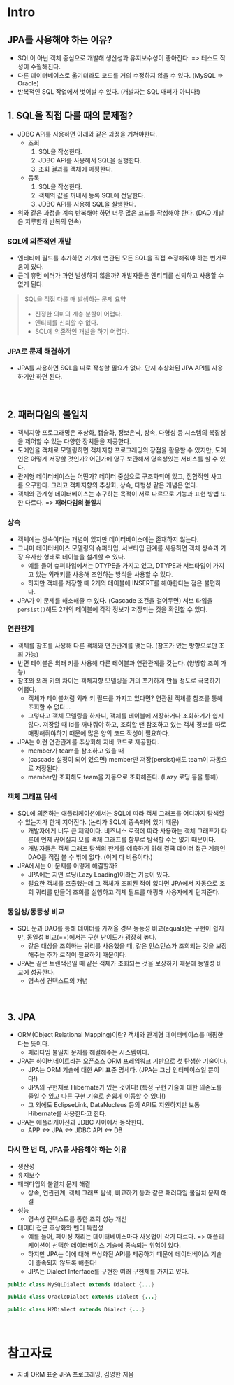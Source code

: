 # Intro

## JPA를 사용해야 하는 이유?

- SQL이 아닌 객체 중심으로 개발해 생산성과 유지보수성이 좋아진다. => 테스트 작성이 수월해진다.
- 다른 데이터베이스로 옮기더라도 코드를 거의 수정하지 않을 수 있다. (MySQL => Oracle)
- 반복적인 SQL 작업에서 벗어날 수 있다. (개발자는 SQL 매퍼가 아니다!)

## 1. SQL을 직접 다룰 때의 문제점?

- JDBC API를 사용하면 아래와 같은 과정을 거쳐야한다.
  - 조회
    1. SQL을 작성한다.
    2. JDBC API를 사용해서 SQL을 실행한다.
    3. 조회 결과를 객체에 매핑한다.
  - 등록
    1. SQL을 작성한다.
    2. 객체의 값을 꺼내서 등록 SQL에 전달한다.
    3. JDBC API를 사용해 SQL을 실행한다.
- 위와 같은 과정을 계속 반복해야 하면 너무 많은 코드를 작성해야 한다. (DAO 개발은 지루함과 반복의 연속)

### SQL에 의존적인 개발

- 엔티티에 필드를 추가하면 거기에 연관된 모든 SQL을 직접 수정해줘야 하는 번거로움이 있다.
- 근데 휴먼 에러가 과연 발생하지 않을까? 개발자들은 엔티티를 신뢰하고 사용할 수 없게 된다.

> SQL을 직접 다룰 때 발생하는 문제 요약
> - 진정한 의미의 계층 분할이 어렵다.
> - 엔티티를 신뢰할 수 없다.
> - SQL에 의존적인 개발을 하기 어렵다.

### JPA로 문제 해결하기

- JPA를 사용하면 SQL을 따로 작성할 필요가 없다. 단지 추상화된 JPA API를 사용하기만 하면 된다.

<br/>

## 2. 패러다임의 불일치

- 객체지향 프로그래밍은 추상화, 캡슐화, 정보은닉, 상속, 다형성 등 시스템의 복잡성을 제어할 수 있는 다양한 장치들을 제공한다.
- 도메인을 객체로 모델링하면 객체지향 프로그래밍의 장점을 활용할 수 있지만, 도메인은 어떻게 저장할 것인가? 어딘가에 영구 보관해서 영속성있는 서비스를 할 수 있다.
- 관계형 데이터베이스는 어떤가? 데이터 중심으로 구조화되어 있고, 집합적인 사고를 요구한다. 그리고 객체지향의 추상화, 상속, 다형성 같은 개념은 없다.
- 객체와 관계형 데이터베이스는 추구하는 목적이 서로 다르므로 기능과 표현 방법 또한 다르다. => **패러다임의 불일치**

### 상속

- 객체에는 상속이라는 개념이 있지만 데이터베이스에는 존재하지 않는다.
- 그나마 데이터베이스 모델링의 슈퍼타입, 서브타입 관계를 사용하면 객체 상속과 가장 유사한 형태로 테이블을 설계할 수 있다.
  - 예를 들어 슈퍼타입에서는 DTYPE을 가지고 있고, DTYPE과 서브타입이 가지고 있는 외래키를 사용해 조인하는 방식을 사용할 수 있다.
  - 하지만 객체를 저장할 때 2개의 테이블에 INSERT를 해야한다는 점은 불편하다.
- JPA가 이 문제를 해소해줄 수 있다. (Cascade 조건을 걸어두면) 서브 타입을 `persist()`해도 2개의 테이블에 각각 정보가 저장되는 것을 확인할 수 있다.

### 연관관계

- 객체를 참조를 사용해 다른 객체와 연관관계를 맺는다. (참조가 있는 방향으로만 조회 가능)
- 반면 테이블은 외래 키를 사용해 다른 테이블과 연관관계를 갖는다. (양방향 조회 가능)
- 참조와 외래 키의 차이는 객체지향 모델링을 거의 포기하게 만들 정도로 극복하기 어렵다.
  - 객체가 테이블처럼 외래 키 필드를 가지고 있다면? 연관된 객체를 참조를 통해 조회할 수 없다...
  - 그렇다고 객체 모델링을 하자니, 객체를 테이블에 저장하거나 조회하기가 쉽지 않다. 저장할 때 id를 꺼내줘야 하고, 조회할 땐 참조하고 있는 객체 정보를 따로 매핑해줘야하기 때문에 많은 양의 코드 작성이 필요하다.
- JPA는 이런 연관관계를 추상화해 자바 코드로 제공한다. 
  - member가 team을 참조하고 있을 때
  - (cascade 설정이 되어 있으면) member만 저장(persist)해도 team이 자동으로 저장된다.
  - member만 조회해도 team을 자동으로 조회해준다. (Lazy 로딩 등을 통해)

### 객체 그래프 탐색

- SQL에 의존하는 애플리케이션에서는 SQL에 따라 객체 그래프를 어디까지 탐색할 수 있는지가 한계 지어진다. (논리가 SQL에 종속되어 있기 때문) 
  - 개발자에게 너무 큰 제약이다. 비즈니스 로직에 따라 사용하는 객체 그래프가 다른데 언제 끊어질지 모를 객체 그래프를 함부로 탐색할 수는 없기 때문이다.
  - 개발자들은 객체 그래프 탐색의 한계를 예측하기 위해 결국 데이터 접근 계층인 DAO를 직접 볼 수 밖에 없다. (이게 다 비용이다.)
- JPA에서는 이 문제를 어떻게 해결할까?
  - JPA에는 지연 로딩(Lazy Loading)이라는 기능이 있다.
  - 필요한 객체를 호출했는데 그 객체가 조회된 적이 없다면 JPA에서 자동으로 조회 쿼리를 만들어 조회를 실행하고 객체 필드를 매핑해 사용자에게 던져준다.

### 동일성/동등성 비교

- SQL 문과 DAO를 통해 데이터를 가져올 경우 동등성 비교(equals)는 구현이 쉽지만, 동일성 비교(==)에서는 구현 난이도가 굉장히 높다. 
  - 같은 대상을 조회하는 쿼리를 사용했을 때, 같은 인스턴스가 조회되는 것을 보장해주는 추가 로직이 필요하기 때문이다.
- JPA는 같은 트랜잭션일 때 같은 객체가 조회되는 것을 보장하기 때문에 동일성 비교에 성공한다.
  - 영속성 컨텍스트의 개념

<br/>

## 3. JPA

- ORM(Object Relational Mapping)이란? 객채와 관계형 데이터베이스를 매핑한다는 뜻이다.
  - 패러다임 불일치 문제를 해결해주는 시스템이다.
- JPA는 하이버네이트라는 오픈소스 ORM 프레임워크 기반으로 첫 탄생한 기술이다.
  - JPA는 ORM 기술에 대한 API 표준 명세다. (JPA는 그냥 인터페이스일 뿐이다!)
  - JPA의 구현체로 Hibernate가 있는 것이다! (특정 구현 기술에 대한 의존도를 줄일 수 있고 다른 구현 기술로 손쉽게 이동할 수 있다!)
  - 그 외에도 EclipseLink, DataNucleus 등의 API도 지원하지만 보통 Hibernate를 사용한다고 한다. 
- JPA는 애플리케이션과 JDBC 사이에서 동작한다.
  - APP <-> JPA <-> JDBC API <-> DB

### 다시 한 번 더, JPA를 사용해야 하는 이유

- 생산성
- 유지보수
- 패러다임의 불일치 문제 해결
  - 상속, 연관관계, 객체 그래프 탐색, 비교하기 등과 같은 패러다임 불일치 문제 해결
- 성능
  - 영속성 컨텍스트를 통한 조회 성능 개선
- 데이터 접근 추상화와 벤더 독립성
  - 예를 들어, 페이징 처리는 데이터베이스마다 사용법이 각기 다르다. => 애플리케이션이 선택한 데이터베이스 기술에 종속되는 위험이 있다. 
  - 하지만 JPA는 이에 대해 추상화된 API를 제공하기 때문에 데이터베이스 기술이 종속되지 않도록 해준다!
  - JPA는 Dialect Interface를 구현한 여러 구현체를 가지고 있다.

```java
public class MySQLDialect extends Dialect {...}
```

```java
public class OracleDialect extends Dialect {...}
```

```java
public class H2Dialect extends Dialect {...}
```

<br/>

# 참고자료

- 자바 ORM 표준 JPA 프로그래밍, 김영한 지음
